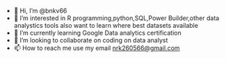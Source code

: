 - 👋 Hi, I’m @bnkv66
- 👀 I’m interested in R programming,python,SQL,Power Builder,other data analystics tools also want to learn where best datasets available
- 🌱 I’m currently learning Google Data analytics certification
- 💞️ I’m looking to collaborate on coding on data analyst
- 📫 How to reach me use my email nrk260566@gmail.com

<!---
bnkv66/bnkv66 is a ✨ special ✨ repository because its `README.md` (this file) appears on your GitHub profile.
You can click the Preview link to take a look at your changes.
--->
